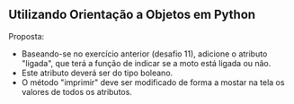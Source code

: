 ## Utilizando Orientação a Objetos em Python

Proposta:
- Baseando-se no exercício anterior (desafio 11), adicione o atributo "ligada", que terá a função de indicar se a moto está
ligada ou não.
- Este atributo deverá ser do tipo boleano.
- O método "imprimir" deve ser modificado de forma a mostar na tela os valores de todos os atributos.
